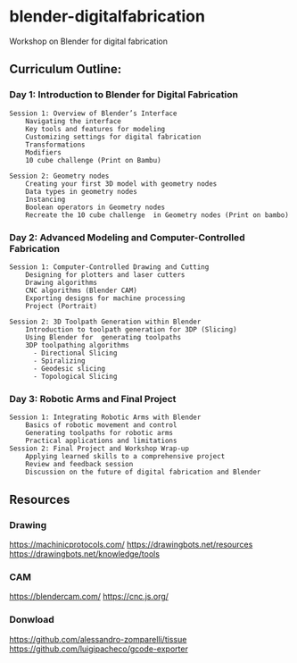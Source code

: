 # blender-digitalfabrication
Workshop on Blender for digital fabrication

## Curriculum Outline:

### Day 1: Introduction to Blender for Digital Fabrication

    Session 1: Overview of Blender’s Interface
        Navigating the interface
        Key tools and features for modeling
        Customizing settings for digital fabrication
        Transformations
        Modifiers
        10 cube challenge (Print on Bambu)
        
    Session 2: Geometry nodes
        Creating your first 3D model with geometry nodes
        Data types in geometry nodes
        Instancing
        Boolean operators in Geometry nodes
        Recreate the 10 cube challenge  in Geometry nodes (Print on bambo)

### Day 2: Advanced Modeling and Computer-Controlled Fabrication

    Session 1: Computer-Controlled Drawing and Cutting
        Designing for plotters and laser cutters
        Drawing algorithms
        CNC algorithms (Blender CAM)
        Exporting designs for machine processing
        Project (Portrait)
        
    Session 2: 3D Toolpath Generation within Blender
        Introduction to toolpath generation for 3DP (Slicing)
        Using Blender for  generating toolpaths 
        3DP toolpathing algorithms
          - Directional Slicing
          - Spiralizing
          - Geodesic slicing
          - Topological Slicing

### Day 3: Robotic Arms and Final Project

    Session 1: Integrating Robotic Arms with Blender
        Basics of robotic movement and control
        Generating toolpaths for robotic arms
        Practical applications and limitations
    Session 2: Final Project and Workshop Wrap-up
        Applying learned skills to a comprehensive project
        Review and feedback session
        Discussion on the future of digital fabrication and Blender


## Resources

### Drawing

https://machinicprotocols.com/
https://drawingbots.net/resources
https://drawingbots.net/knowledge/tools

###  CAM

https://blendercam.com/
https://cnc.js.org/ 

### Donwload

https://github.com/alessandro-zomparelli/tissue
https://github.com/luigipacheco/gcode-exporter 

